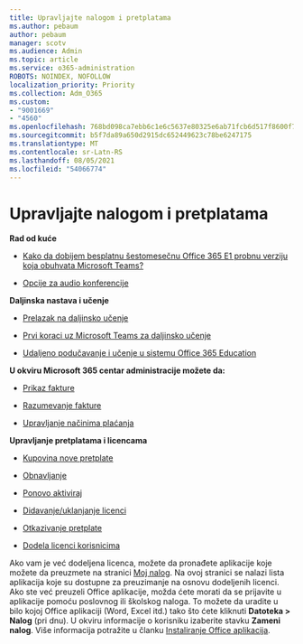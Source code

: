 ```yaml
---
title: Upravljajte nalogom i pretplatama
ms.author: pebaum
author: pebaum
manager: scotv
ms.audience: Admin
ms.topic: article
ms.service: o365-administration
ROBOTS: NOINDEX, NOFOLLOW
localization_priority: Priority
ms.collection: Adm_O365
ms.custom:
- "9001669"
- "4560"
ms.openlocfilehash: 768bd098ca7ebb6c1e6c5637e80325e6ab71fcb6d517f8600f7a42f00db478c8
ms.sourcegitcommit: b5f7da89a650d2915dc652449623c78be6247175
ms.translationtype: MT
ms.contentlocale: sr-Latn-RS
ms.lasthandoff: 08/05/2021
ms.locfileid: "54066774"
---
```

# <a name="manage-your-account-and-subscriptions"></a>Upravljajte nalogom i pretplatama

**Rad od kuće**
- [Kako da dobijem besplatnu šestomesečnu Office 365 E1 probnu verziju koja obuhvata Microsoft Teams?](https://docs.microsoft.com/MicrosoftTeams/e1-trial-license)

- [Opcije za audio konferencije](https://docs.microsoft.com/alchemyinsights/options-for-audio-conferencing)

**Daljinska nastava i učenje**

- [Prelazak na daljinsko učenje](https://www.microsoft.com/education/remote-learning)

- [Prvi koraci uz Microsoft Teams za daljinsko učenje](https://docs.microsoft.com/MicrosoftTeams/remote-learning-edu)

- [Udaljeno podučavanje i učenje u sistemu Office 365 Education](https://docs.microsoft.com/MicrosoftTeams/remote-learning-edu)

**U okviru Microsoft 365 centar administracije možete da:** 

- [Prikaz fakture](https://docs.microsoft.com/microsoft-365/commerce/billing-and-payments/view-your-bill-or-invoice) 

- [Razumevanje fakture](https://docs.microsoft.com/microsoft-365/commerce/billing-and-payments/understand-your-invoice)

- [Upravljanje načinima plaćanja](https://docs.microsoft.com/microsoft-365/commerce/billing-and-payments/manage-payment-methods)

**Upravljanje pretplatama i licencama** 

- [Kupovina nove pretplate](https://docs.microsoft.com/microsoft-365/commerce/subscriptions/upgrade-to-different-plan)

- [Obnavljanje](https://docs.microsoft.com/microsoft-365/commerce/subscriptions/renew-your-subscription) 

- [Ponovo aktiviraj](https://docs.microsoft.com/microsoft-365/commerce/subscriptions/reactivate-your-subscription)

- [Didavanje/uklanjanje licenci](https://docs.microsoft.com/microsoft-365/commerce/licenses/buy-licenses)

- [Otkazivanje pretplate](https://docs.microsoft.com/microsoft-365/commerce/subscriptions/cancel-your-subscription)

- [Dodela licenci korisnicima](https://docs.microsoft.com/microsoft-365/admin/manage/assign-licenses-to-users)

Ako vam je već dodeljena licenca, možete da pronađete aplikacije koje možete da preuzmete na stranici [Moj nalog](https://portal.office.com/account/#installs). Na ovoj stranici se nalazi lista aplikacija koje su dostupne za preuzimanje na osnovu dodeljenih licenci. Ako ste već preuzeli Office aplikacije, možda ćete morati da se prijavite u aplikacije pomoću poslovnog ili školskog naloga. To možete da uradite u bilo kojoj Office aplikaciji (Word, Excel itd.) tako što ćete kliknuti **Datoteka > Nalog** (pri dnu). U okviru informacije o korisniku izaberite stavku **Zameni nalog**. Više informacija potražite u članku [Instaliranje Office aplikacija](https://docs.microsoft.com/microsoft-365/admin/setup/install-applications). 
